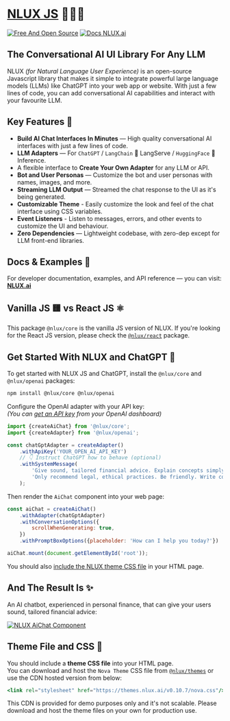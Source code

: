# [NLUX JS](https://nlux.ai) 🌲✨💬

[![Free And Open Source](https://img.shields.io/badge/Free%20%26%20Open%20Source-%2348c342)](https://github.com/nluxai/nlux) [![Docs NLUX.ai](https://img.shields.io/badge/Docs_Website-NLUX.dev-%23fa896b)](https://nlux.dev)

## The Conversational AI UI Library For Any LLM

NLUX _(for Natural Language User Experience)_ is an open-source Javascript library that makes it simple to integrate
powerful large language models (LLMs) like ChatGPT into your web app or website. With just a few lines of code, you
can add conversational AI capabilities and interact with your favourite LLM.

## Key Features 🌟

* **Build AI Chat Interfaces In Minutes** ― High quality conversational AI interfaces with just a few lines of code.
* **LLM Adapters** ― For `ChatGPT` / `LangChain` 🦜 LangServe / `HuggingFace` 🤗 Inference.
* A flexible interface to **Create Your Own Adapter** for any LLM or API.
* **Bot and User Personas** ― Customize the bot and user personas with names, images, and more.
* **Streaming LLM Output** ― Streamed the chat response to the UI as it's being generated.
* **Customizable Theme** - Easily customize the look and feel of the chat interface using CSS variables.
* **Event Listeners** - Listen to messages, errors, and other events to customize the UI and behaviour.
* **Zero Dependencies** ― Lightweight codebase, with zero-dep except for LLM front-end libraries.

## Docs & Examples 📖

For developer documentation, examples, and API reference ― you can visit: **[NLUX.ai](https://nlux.ai/)**

## Vanilla JS 🟨 vs React JS ⚛️

This package `@nlux/core` is the vanilla JS version of NLUX.
If you're looking for the React JS version, please check
the [`@nlux/react`](https://www.npmjs.com/package/@nlux/react) package.

## Get Started With NLUX and ChatGPT 🚀

To get started with NLUX JS and ChatGPT, install the `@nlux/core` and `@nlux/openai` packages:

```sh
npm install @nlux/core @nlux/openai
```

Configure the OpenAI adapter with your API key:<br />
_(You can [get an API key](https://help.openai.com/en/articles/4936850-where-do-i-find-my-secret-api-key) from your
OpenAI dashboard)_

```js
import {createAiChat} from '@nlux/core';
import {createAdapter} from '@nlux/openai';

const chatGptAdapter = createAdapter()
    .withApiKey('YOUR_OPEN_AI_API_KEY')
    // 👇 Instruct ChatGPT how to behave (optional)
    .withSystemMessage(
        'Give sound, tailored financial advice. Explain concepts simply. When unsure, ask questions. ' +
        'Only recommend legal, ethical practices. Be friendly. Write concise answers under 5 sentences.'
    );
```

Then render the `AiChat` component into your web page:

```js
const aiChat = createAiChat()
    .withAdapter(chatGptAdapter)
    .withConversationOptions({
        scrollWhenGenerating: true,
    })
    .withPromptBoxOptions({placeholder: 'How can I help you today?'})

aiChat.mount(document.getElementById('root'));
```

You should also [include the NLUX theme CSS file](#theme-file-and-css-) in your HTML page.

## And The Result Is ✨

An AI chatbot, experienced in personal finance, that can give your users sound, tailored financial advice:

[![NLUX AiChat Component](https://nlux.ai/images/demos/chat-convo-demo-fin-advisor.gif)](https://nlux.ai)

## Theme File and CSS 🎨

You should include a **theme CSS file** into your HTML page.<br />
You can download and host the `Nova Theme` CSS file
from [`@nlux/themes`](https://www.npmjs.com/package/@nlux/themes) or use the
CDN hosted version from below:

```jsx
<link rel="stylesheet" href="https://themes.nlux.ai/v0.10.7/nova.css"/>
```

This CDN is provided for demo purposes only and it's not scalable.
Please download and host the theme files on your own for production use.

